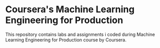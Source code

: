 # Coursera's Machine Learning Engineering for Production

This repository contains labs and assignments i coded during Machine Learning Engineering for Production course by Coursera.
